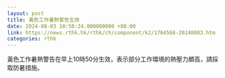 ```yaml
---
layout: post
title: 黃色工作暑熱警告生效
date: 2024-08-03 10:50:24.000000000 +08:00
link: https://news.rthk.hk/rthk/ch/component/k2/1764568-20240803.htm
categories: rthk
---
```


黃色工作暑熱警告在早上10時50分生效，表示部分工作環境的熱壓力頗高，請採取防暑措施。
